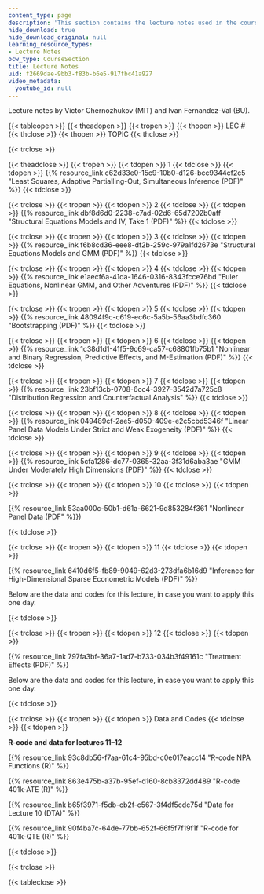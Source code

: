 ```yaml
---
content_type: page
description: 'This section contains the lecture notes used in the course. '
hide_download: true
hide_download_original: null
learning_resource_types:
- Lecture Notes
ocw_type: CourseSection
title: Lecture Notes
uid: f2669dae-9bb3-f83b-b6e5-917fbc41a927
video_metadata:
  youtube_id: null
---
```


Lecture notes by Victor Chernozhukov (MIT) and Ivan Fernandez-Val (BU).

{{< tableopen >}}
{{< theadopen >}}
{{< tropen >}}
{{< thopen >}}
LEC #
{{< thclose >}}
{{< thopen >}}
TOPIC
{{< thclose >}}

{{< trclose >}}

{{< theadclose >}}
{{< tropen >}}
{{< tdopen >}}
1
{{< tdclose >}}
{{< tdopen >}}
{{% resource_link c62d33e0-15c9-10b0-d126-bcc9344cf2c5 "Least Squares, Adaptive Partialling-Out, Simultaneous Inference (PDF)" %}}
{{< tdclose >}}

{{< trclose >}}
{{< tropen >}}
{{< tdopen >}}
2
{{< tdclose >}}
{{< tdopen >}}
{{% resource_link dbf8d6d0-2238-c7ad-02d6-65d7202b0aff "Structural Equations Models and IV, Take 1 (PDF)" %}}
{{< tdclose >}}

{{< trclose >}}
{{< tropen >}}
{{< tdopen >}}
3
{{< tdclose >}}
{{< tdopen >}}
{{% resource_link f6b8cd36-eee8-df2b-259c-979a1fd2673e "Structural Equations Models and GMM (PDF)" %}}
{{< tdclose >}}

{{< trclose >}}
{{< tropen >}}
{{< tdopen >}}
4
{{< tdclose >}}
{{< tdopen >}}
{{% resource_link e1aecf6a-41da-1646-0316-8343fcce76bd "Euler Equations, Nonlinear GMM, and Other Adventures (PDF)" %}}
{{< tdclose >}}

{{< trclose >}}
{{< tropen >}}
{{< tdopen >}}
5
{{< tdclose >}}
{{< tdopen >}}
{{% resource_link 48094f9c-c619-ec6c-5a5b-56aa3bdfc360 "Bootstrapping (PDF)" %}}
{{< tdclose >}}

{{< trclose >}}
{{< tropen >}}
{{< tdopen >}}
6
{{< tdclose >}}
{{< tdopen >}}
{{% resource_link 1c38d1d1-41f5-9c69-ca57-c68801fb75b1 "Nonlinear and Binary Regression, Predictive Effects, and M-Estimation (PDF)" %}}
{{< tdclose >}}

{{< trclose >}}
{{< tropen >}}
{{< tdopen >}}
7
{{< tdclose >}}
{{< tdopen >}}
{{% resource_link 23bf13cb-0708-6cc4-3927-3542d7a725c8 "Distribution Regression and Counterfactual Analysis" %}}
{{< tdclose >}}

{{< trclose >}}
{{< tropen >}}
{{< tdopen >}}
8
{{< tdclose >}}
{{< tdopen >}}
{{% resource_link 049489cf-2ae5-d050-409e-e2c5cbd5346f "Linear Panel Data Models Under Strict and Weak Exogeneity (PDF)" %}}
{{< tdclose >}}

{{< trclose >}}
{{< tropen >}}
{{< tdopen >}}
9
{{< tdclose >}}
{{< tdopen >}}
{{% resource_link 5cfa1286-dc77-0365-32aa-3f31d6aba3ae "GMM Under Moderately High Dimensions (PDF)" %}}
{{< tdclose >}}

{{< trclose >}}
{{< tropen >}}
{{< tdopen >}}
10
{{< tdclose >}}
{{< tdopen >}}


{{% resource_link 53aa000c-50b1-d61a-6621-9d853284f361 "Nonlinear Panel Data (PDF" %}})


{{< tdclose >}}

{{< trclose >}}
{{< tropen >}}
{{< tdopen >}}
11
{{< tdclose >}}
{{< tdopen >}}


{{% resource_link 6410d6f5-fb89-9049-62d3-273dfa6b16d9 "Inference for High-Dimensional Sparse Econometric Models (PDF)" %}}

Below are the data and codes for this lecture, in case you want to apply this one day.


{{< tdclose >}}

{{< trclose >}}
{{< tropen >}}
{{< tdopen >}}
12
{{< tdclose >}}
{{< tdopen >}}


{{% resource_link 797fa3bf-36a7-1ad7-b733-034b3f49161c "Treatment Effects (PDF)" %}}

Below are the data and codes for this lecture, in case you want to apply this one day.


{{< tdclose >}}

{{< trclose >}}
{{< tropen >}}
{{< tdopen >}}
Data and Codes
{{< tdclose >}}
{{< tdopen >}}


**R-code and data for lectures 11–12**

{{% resource_link 93c8db56-f7aa-61c4-95bd-c0e017eacc14 "R-code NPA Functions (R)" %}}

{{% resource_link 863e475b-a37b-95ef-d160-8cb8372dd489 "R-code 401k-ATE (R)" %}}

{{% resource_link b65f3971-f5db-cb2f-c567-3f4df5cdc75d "Data for Lecture 10 (DTA)" %}}

{{% resource_link 90f4ba7c-64de-77bb-652f-66f5f7f19f1f "R-code for 401k-QTE (R)" %}}


{{< tdclose >}}

{{< trclose >}}

{{< tableclose >}}